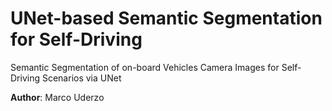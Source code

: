 # UNet-based Semantic Segmentation for Self-Driving

Semantic Segmentation of on-board Vehicles Camera Images for Self-Driving Scenarios via UNet

**Author**: Marco Uderzo

